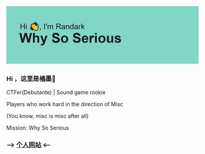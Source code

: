 ![](/header.png)

### Hi ，这里是橘墨👋

CTFer(Debutante) | Sound game rookie

Players who work hard in the direction of Misc

(You know, misc is misc after all)

Mission: Why So Serious

### --> [个人网站](https://randark.site) <--
